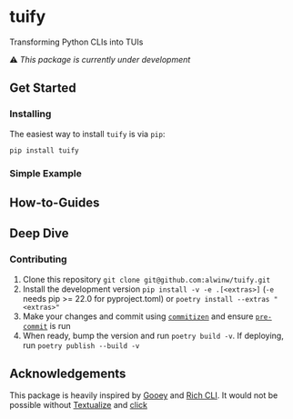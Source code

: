 # tuify

Transforming Python CLIs into TUIs

:warning: _This package is currently under development_

## Get Started

### Installing

The easiest way to install `tuify` is via `pip`:

```console
pip install tuify
```

<!-- TODO: Add optional install for click and other CLIs -->

### Simple Example

## How-to-Guides

## Deep Dive

### Contributing

1. Clone this repository `git clone git@github.com:alwinw/tuify.git`
2. Install the development version `pip install -v -e .[<extras>]` (`-e` needs pip >= 22.0 for pyproject.toml) or `poetry install --extras "<extras>"`
3. Make your changes and commit using [`commitizen`](https://commitizen-tools.github.io/commitizen/#installation) and ensure [`pre-commit`](https://pre-commit.com/#install) is run
4. When ready, bump the version and run `poetry build -v`. If deploying, run `poetry publish --build -v`

## Acknowledgements

This package is heavily inspired by [Gooey](https://github.com/chriskiehl/Gooey) and [Rich CLI](https://github.com/Textualize/rich-cli). It would not be possible without [Textualize](https://github.com/Textualize) and [click](https://github.com/pallets/click)
